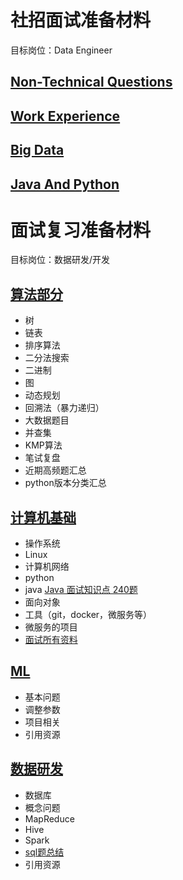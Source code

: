 # 社招面试准备材料

目标岗位：Data Engineer

## [Non-Technical Questions](https://github.com/lionel-sun/Interview_Resources/blob/master/non_technical/README.md)

## [Work Experience](https://github.com/lionel-sun/Interview_Resources/blob/master/non_technical/work_experience.md)

## [Big Data](https://github.com/lionel-sun/Interview_Resources/blob/master/big_data/README_en.md)

## [Java And Python](https://github.com/lionel-sun/Interview_Resources/blob/master/java_python/README_en.md)


# 面试复习准备材料

目标岗位：数据研发/开发

## [算法部分](https://github.com/lionel-sun/Interview_Resources/blob/master/algorithm/README.md)

- 树
- 链表
- 排序算法
- 二分法搜索
- 二进制
- 图
- 动态规划
- 回溯法（暴力递归）
- 大数据题目
- 并查集
- KMP算法
- 笔试复盘
- 近期高频题汇总
- python版本分类汇总

## [计算机基础](https://github.com/lionel-sun/Interview_Resources/blob/master/computer_basics/README.md)

- 操作系统
- Linux
- 计算机网络
- python
- java [Java 面试知识点 240题](https://www.yuque.com/docs/share/d2fb45c9-a6ef-42d4-a88d-26ecf755495e?#YBqXY)
- 面向对象
- 工具（git，docker，微服务等）
- 微服务的项目
- [面试所有资料](https://github.com/CyC2018/CS-Notes)

## [ML](https://github.com/lionel-sun/Interview_Resources/tree/master/machine_learning/README.md)

- 基本问题
- 调整参数
- 项目相关
- 引用资源

## [数据研发](https://github.com/lionel-sun/Interview_Resources/tree/master/big_data/README.md)

- 数据库
- 概念问题
- MapReduce
- Hive
- Spark
- [sql题总结](https://github.com/lionel-sun/Interview_Resources/tree/master/big_data/sql.md)
- 引用资源
